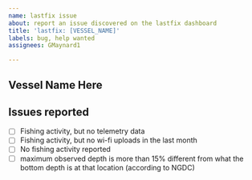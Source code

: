 ```yaml
---
name: lastfix issue
about: report an issue discovered on the lastfix dashboard
title: 'lastfix: [VESSEL_NAME]'
labels: bug, help wanted
assignees: GMaynard1

---
```


## Vessel Name Here

## Issues reported
- [ ] Fishing activity, but no telemetry data
- [ ] Fishing activity, but no wi-fi uploads in the last month
- [ ] No fishing activity reported 
- [ ] maximum observed depth is more than 15% different from what the bottom depth is at that location (according to NGDC)
